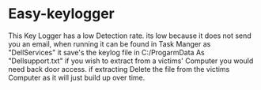 # Easy-keylogger
This Key Logger has a low Detection rate. its low because it does not send you an email, when running it can be found in Task Manger as "DellServices" it save's the keylog file in C:/ProgarmData
As "Dellsupport.txt" if you wish to extract from a victims' Computer you would need back door access. if extracting Delete the file from the victims Computer as it will just build up over time. 
